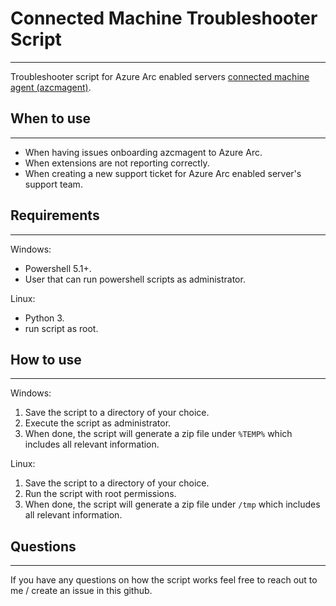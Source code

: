 # Connected Machine Troubleshooter Script
---
Troubleshooter script for Azure Arc enabled servers [connected machine agent (azcmagent)](https://docs.microsoft.com/en-us/azure/azure-arc/servers/agent-overview).

## When to use
---
* When having issues onboarding azcmagent to Azure Arc.
* When extensions are not reporting correctly.
* When creating a new support ticket for Azure Arc enabled server's support team.

## Requirements
---
Windows:
* Powershell 5.1+.
* User that can run powershell scripts as administrator.

Linux:
* Python 3.
* run script as root.

## How to use
---
Windows:
1. Save the script to a directory of your choice.
4. Execute the script as administrator.
5. When done, the script will generate a zip file under `%TEMP%` which includes all relevant information.

Linux:
1. Save the script to a directory of your choice.
2. Run the script with root permissions.
3. When done, the script will generate a zip file under `/tmp` which includes all relevant information.

## Questions
---
If you have any questions on how the script works feel free to reach out to me / create an issue in this github.